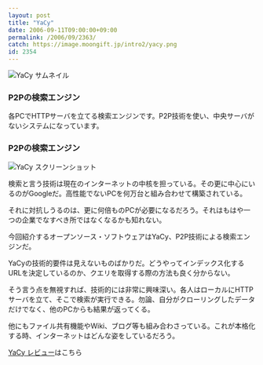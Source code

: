 ```yaml
---
layout: post
title: "YaCy"
date: 2006-09-11T09:00:00+09:00
permalink: /2006/09/2363/
catch: https://image.moongift.jp/intro2/yacy.png
id: 2354
---
```

 ![YaCy サムネイル](https://image.moongift.jp/intro2/yacy.t.png "YaCy サムネイル")
  

### P2Pの検索エンジン
  
各PCでHTTPサーバを立てる検索エンジンです。P2P技術を使い、中央サーバがないシステムになっています。  
<!--more-->  

### P2Pの検索エンジン
  

![YaCy スクリーンショット](https://image.moongift.jp/intro2/yacy.png "YaCy スクリーンショット")

  

検索と言う技術は現在のインターネットの中核を担っている。その更に中心にいるのがGoogleだ。高性能でないPCを何万台と組み合わせて構築されている。

  

それに対抗しうるのは、更に何倍ものPCが必要になるだろう。それはもはや一つの企業でなすべき所ではなくなるかも知れない。

  

今回紹介するオープンソース・ソフトウェアはYaCy、P2P技術による検索エンジンだ。

  

YaCyの技術的要件は見えないものばかりだ。どうやってインデックス化するURLを決定しているのか、クエリを取得する際の方法も良く分からない。

  

そう言う点を無視すれば、技術的には非常に興味深い。各人はローカルにHTTPサーバを立て、そこで検索が実行できる。勿論、自分がクローリングしたデータだけでなく、他のPCからも結果が返ってくる。

  

他にもファイル共有機能やWiki、ブログ等も組み合わさっている。これが本格化する時、インターネットはどんな姿をしているだろう。

  

[YaCy レビュー](http://oss.moongift.jp/review/i-2364.html)はこちら

